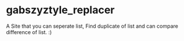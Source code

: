 # gabszyztyle_replacer
A Site that you can seperate list, Find duplicate of list and can compare difference of list. :)
